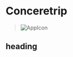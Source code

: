 # Conceretrip
> ![AppIcon](https://github.com/cchloe2311/Concertrip__Android/blob/master/Concertrip.png?raw=true)


## heading

